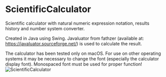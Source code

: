 # ScientificCalculator
Scientific calculator with natural numeric expression notation, results history and number system converter.

Created in Java using Swing. Javaluator from fathzer (available at: https://javaluator.sourceforge.net/) is used to calculate the result.

The calculator has been tested only on macOS. For use on other operating systems it may be necessary to change the font (especially the calculator display font). Monospaced font must be used for proper function!
![ScientificCalculator](https://github.com/jakubkvapil/ScientificCalculator/assets/136896240/2e73fbe3-f6b3-4f4f-aef9-e65947dc9fbb)
